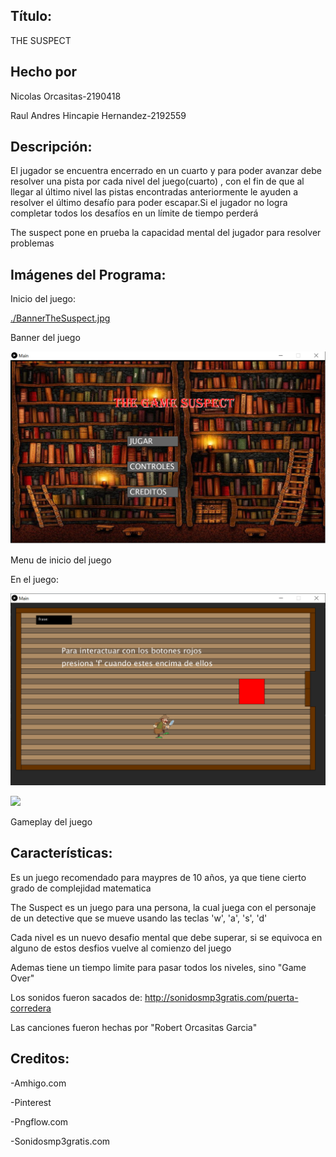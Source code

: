 ## **Título**: 	
	
THE SUSPECT

## **Hecho por**
	
Nicolas Orcasitas-2190418

Raul Andres Hincapie Hernandez-2192559

## **Descripción**: 

El jugador se encuentra encerrado en un cuarto y para poder avanzar debe resolver una pista por cada nivel del juego(cuarto) , con el fin de que al llegar al último nivel las pistas encontradas anteriormente le ayuden a resolver el último desafío para poder escapar.Si el jugador no logra completar todos los desafíos en un límite de tiempo perderá

The suspect pone en prueba la capacidad mental del jugador para resolver problemas 

## **Imágenes del Programa**: 

Inicio del juego:

[./BannerTheSuspect.jpg](./BannerTheSuspect.jpg)

Banner del juego

![./SuspectInicio.png](./SuspectInicio.png)

Menu de inicio del juego

En el juego:

![./SuspectGame.png](./SuspectGame.png)

![](SuspectGif.gif)

Gameplay del juego

## **Características**: 

Es un juego recomendado para maypres de 10 años, ya que tiene cierto grado de complejidad matematica

The Suspect es un juego para una persona, la cual juega con el personaje de un detective que se mueve usando las teclas 'w', 'a', 's', 'd'

Cada nivel es un nuevo desafio mental que debe superar, si se equivoca en alguno de estos desfios vuelve al comienzo del juego

Ademas tiene un tiempo limite para pasar todos los niveles, sino "Game Over"

Los sonidos fueron sacados de: http://sonidosmp3gratis.com/puerta-corredera

Las canciones fueron hechas por "Robert Orcasitas Garcia"


## **Creditos**:

-Amhigo.com

-Pinterest

-Pngflow.com

-Sonidosmp3gratis.com


